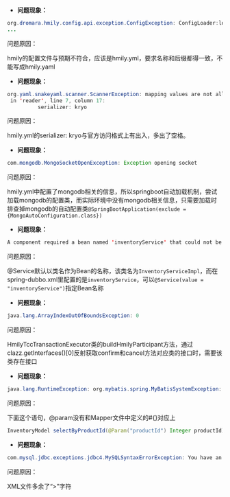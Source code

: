 - **问题现象：**

```java
org.dromara.hmily.config.api.exception.ConfigException: ConfigLoader:loader config error,error file path:null
...
```

问题原因：

hmily的配置文件与预期不符合，应该是hmily.yml，要求名称和后缀都得一致，不能写成hmily.yaml

- **问题现象：**

```java
org.yaml.snakeyaml.scanner.ScannerException: mapping values are not allowed here
 in 'reader', line 7, column 17:
          serializer: kryo
```

问题原因：

hmily.yml的serializer: kryo与官方访问格式上有出入，多出了空格。

- **问题现象：**

```java
com.mongodb.MongoSocketOpenException: Exception opening socket
```

问题原因：

hmily.yml中配置了mongodb相关的信息，所以springboot自动加载机制，尝试加载mongodb的配置类，而实际环境中没有mongodb相关信息，只需要加载时排查掉mongodb的自动配置类`@SpringBootApplication(exclude = {MongoAutoConfiguration.class})`

- **问题现象：**

```java
A component required a bean named 'inventoryService' that could not be found.
```

问题原因：

@Service默认以类名作为Bean的名称，该类名为`InventoryServiceImpl`，而在spring-dubbo.xml里配置的是`inventoryService`，可以`@Service(value = "inventoryService")`指定Bean名称

- **问题现象：**

```java
java.lang.ArrayIndexOutOfBoundsException: 0
```

问题原因：

HmilyTccTransactionExecutor类的buildHmilyParticipant方法，通过clazz.getInterfaces()[0]反射获取confirm和cancel方法对应类的接口时，需要该类存在接口

- **问题现象：**

```java
java.lang.RuntimeException: org.mybatis.spring.MyBatisSystemException: nested exception is org.apache.ibatis.binding.BindingException: Parameter 'productId' not found. Available parameters are [id, param1]
```

问题原因：

下面这个语句，@param没有和Mapper文件中定义的#{}对应上

```java
InventoryModel selectByProductId(@Param("productId") Integer productId);
```

- **问题现象：**

```java
com.mysql.jdbc.exceptions.jdbc4.MySQLSyntaxErrorException: You have an error in your SQL syntax; check the manual that corresponds to your MySQL server version for the right syntax to use near '>
```

问题原因：

XML文件多余了“>”字符

